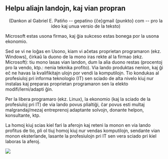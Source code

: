 <?php require("../../entete.php");?> <?php require("../../base.php");?> <?php require("../../fonctions.php");?>

<div id="corps">

<h2>Helpu aliajn landojn, kaj vian propran</h2>

<center>(Dankon al Gabriel E. Patiño -- gepatino {ĉe}gmail {punkto} com -- pro la ideo kaj unua versio de la teksto)</center>

Microsoft estas usona firmao, kaj ĝia sukceso estas bonega por la usona ekonomio.

Sed se vi ne loĝas en Usono, kiam vi aĉetas proprietan programaron (ekz. Windows), ĉirkaŭ la duono de la mono iras rekte al la firmao (ekz. Microsoft): tiu mono lasas vian landon, dum la alia duono restas (procentoj pro la vendo, ktp.: nenia teknika profito). Via lando produktas nenion, kaj ĝi eĉ ne havas la kvalifikitajn ulojn por vendi la komputilojn. Tio kondukas al profesiuloj pri informa teknologio (IT) sen sciado de alta nivelo kiuj nur instalas kaj preparas proprietan programaron sen la elekto modifi/lerni/adapti ĝin.

Per la libera programaro (ekz. Linux), la ekonomio (kaj la sciado de la profesiuloj pri IT) de via lando povus plialtiĝi, ĉar povus esti multaj malgrandaj/mezaj entreprenoj adaptante solvojn, donante helpon, konsultante, ktp.

La homoj kiuj scias kiel fari la aferojn kaj reteni la monon en via lando profitus de tio, pli ol tiuj homoj kiuj nur vendas komputilojn, sendante vian monon eksterlande, lasante la profesiulojn pri IT sen vera sciado pri kiel laboras la aferoj.

<img src="Images/earth.png" />

</div>


